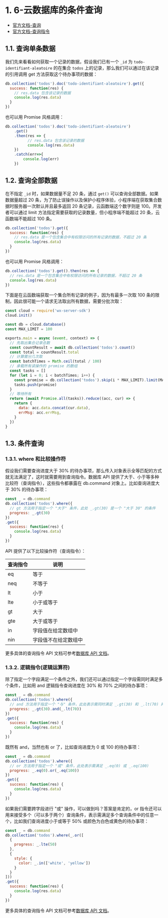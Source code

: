 # 1. 6-云数据库的条件查询

* [官方文档-查询](https://developers.weixin.qq.com/miniprogram/dev/wxcloud/guide/database/read.html)
* [官方文档-查询指令](https://developers.weixin.qq.com/miniprogram/dev/wxcloud/guide/database/query.html)

## 1.1. 查询单条数据

我们先来看看如何获取一个记录的数据，假设我们已有一个 `_id` 为 `todo-identifiant-aleatoire` 的在集合 `todos` 上的记录，那么我们可以通过在该记录的引用调用 get 方法获取这个待办事项的数据：

```js
db.collection('todos').doc('todo-identifiant-aleatoire').get({
  success: function(res) {
    // res.data 包含该记录的数据
    console.log(res.data)
  }
})
```

也可以用 Promise 风格调用：

```js
db.collection('todos').doc('todo-identifiant-aleatoire')
    .get()
    .then(res => {
          // res.data 包含该记录的数据
          console.log(res.data)
    })
    .catch(err=>{
        console.log(err)
    })
```

## 1.2. 查询全部数据

在不指定 `_id` 时，如果数据量不足 20 条，通过 `get()` 可以查询全部数据。如果数据量超过 20 条，为了防止误操作以及保护小程序体验，小程序端在获取集合数据时服务器一次默认并且最多返回 20 条记录，云函数端这个数字则是 100。开发者可以通过 limit 方法指定需要获取的记录数量，但小程序端不能超过 20 条，云函数端不能超过 100 条。

```js
db.collection('todos').get({
  success: function(res) {
    // res.data 是一个包含集合中有权限访问的所有记录的数据，不超过 20 条
    console.log(res.data)
  }
})
```

也可以用 Promise 风格调用：

```js
db.collection('todos').get().then(res => {
  // res.data 是一个包含集合中有权限访问的所有记录的数据，不超过 20 条
  console.log(res.data)
})
```

下面是在云函数端获取一个集合所有记录的例子，因为有最多一次取 100 条的限制，因此很可能一个请求无法取出所有数据，需要分批次取：

```js
const cloud = require('wx-server-sdk')
cloud.init()

const db = cloud.database()
const MAX_LIMIT = 100

exports.main = async (event, context) => {
  // 先取出集合记录总数
  const countResult = await db.collection('todos').count()
  const total = countResult.total
  // 计算需分几次取
  const batchTimes = Math.ceil(total / 100)
  // 承载所有读操作的 promise 的数组
  const tasks = []
  for (let i = 0; i < batchTimes; i++) {
    const promise = db.collection('todos').skip(i * MAX_LIMIT).limit(MAX_LIMIT).get()
    tasks.push(promise)
  }
  // 等待所有
  return (await Promise.all(tasks)).reduce((acc, cur) => {
    return {
      data: acc.data.concat(cur.data),
      errMsg: acc.errMsg,
    }
  })
}
```

## 1.3. 条件查询

### 1.3.1. where 和比较操作符

假设我们需要查询进度大于 30% 的待办事项，那么传入对象表示全等匹配的方式就无法满足了，这时就需要用到查询指令。数据库 API 提供了大于、小于等多种比较符（查询指令），这些指令都暴露在 db.command 对象上。比如查询进度大于 30% 的待办事项：

```js
const _ = db.command
db.collection('todos').where({
  // gt 方法用于指定一个 "大于" 条件，此处 _.gt(30) 是一个 "大于 30" 的条件
  progress: _.gt(30)
})
.get({
  success: function(res) {
    console.log(res.data)
  }
})
```

API 提供了以下比较操作符（查询指令）：

查询指令 |说明
---|---
eq	|等于
neq	|不等于
lt	|小于
lte	|小于或等于
gt	|大于
gte	|大于或等于
in	|字段值在给定数组中
nin	|字段值不在给定数组中

更多具体的查询指令 API 文档可参考[数据库 API 文档](https://developers.weixin.qq.com/miniprogram/dev/wxcloud/reference-sdk-api/database/Command.html)。

### 1.3.2. 逻辑指令(逻辑运算符)

除了指定一个字段满足一个条件之外，我们还可以通过指定一个字段需同时满足多个条件，比如用 and 逻辑指令查询进度在 30% 和 70% 之间的待办事项：

```js
const _ = db.command
db.collection('todos').where({
  // and 方法用于指定一个 "与" 条件，此处表示需同时满足 _.gt(30) 和 _.lt(70) 两个条件
  progress: _.gt(30).and(_.lt(70))
})
.get({
  success: function(res) {
    console.log(res.data)
  }
})
```

既然有 and，当然也有 or 了，比如查询进度为 0 或 100 的待办事项：

```js
const _ = db.command
db.collection('todos').where({
  // or 方法用于指定一个 "或" 条件，此处表示需满足 _.eq(0) 或 _.eq(100)
  progress: _.eq(0).or(_.eq(100))
})
.get({
  success: function(res) {
    console.log(res.data)
  }
})
```

如果我们需要跨字段进行 "或" 操作，可以做到吗？答案是肯定的，or 指令还可以用来接受多个（可以多于两个）查询条件，表示需满足多个查询条件中的任意一个，比如我们查询进度小于或等于 50% 或颜色为白色或黄色的待办事项：

```js
const _ = db.command
db.collection('todos').where(_.or([
  {
    progress: _.lte(50)
  },
  {
    style: {
      color: _.in(['white', 'yellow'])
    }
  }
]))
.get({
  success: function(res) {
    console.log(res.data)
  }
})
```

更多具体的查询指令 API 文档可参考[数据库 API 文档](https://developers.weixin.qq.com/miniprogram/dev/wxcloud/reference-sdk-api/database/Command.html)。
